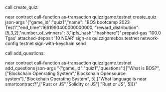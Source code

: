 call create_quiz:

near contract call-function as-transaction quizzigame.testnet create_quiz json-args '{"game_id":"quiz1","name": "BOS bootcamp 2023 Test1","end_time":1661990400000000000, "reward_distribution":[5,3,2],"number_of_winners": 3,"ipfs_hash":"hashhere"}' prepaid-gas '100.0 Tgas' attached-deposit '10 NEAR' sign-as quizzigamebos.testnet network-config testnet sign-with-keychain send

call add_questions:

near contract call-function as-transaction quizzigame.testnet add_questions json-args "{\"game_id\":\"quiz1\",\"questions\":[[\"What is BOS?\",[\"Blockchain Openrating System\",\"Blockchain Opensource system\"],\"Blockchain Operating System\", 5],[\"What language is near smartcontract?\",[\"Rust or JS\",\"Solidity or JS\"],\"Rust or JS\", 5]]}"
